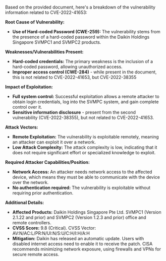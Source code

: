 Based on the provided document, here's a breakdown of the vulnerability information related to CVE-2022-41653:

**Root Cause of Vulnerability:**

*   **Use of Hard-coded Password (CWE-259):** The vulnerability stems from the presence of a hard-coded password within the Daikin Holdings Singapore SVMPC1 and SVMPC2 products.

**Weaknesses/Vulnerabilities Present:**

*   **Hard-coded credentials:** The primary weakness is the inclusion of a hard-coded password, allowing unauthorized access.
*   **Improper access control (CWE-284)** - while present in the document, this is not related to CVE-2022-41653, but CVE-2022-38355

**Impact of Exploitation:**

*   **Full system control:** Successful exploitation allows a remote attacker to obtain login credentials, log into the SVMPC system, and gain complete control over it.
*   **Sensitive information disclosure** - present from the second vulnerability (CVE-2022-38355), but not related to CVE-2022-41653.

**Attack Vectors:**

*   **Remote Exploitation:** The vulnerability is exploitable remotely, meaning an attacker can exploit it over a network.
*   **Low Attack Complexity:** The attack complexity is low, indicating that it does not require significant effort or specialized knowledge to exploit.

**Required Attacker Capabilities/Position:**

*   **Network Access:** An attacker needs network access to the affected device, which means they must be able to communicate with the device over the network.
*   **No authentication required:** The vulnerability is exploitable without requiring prior authentication.

**Additional Details:**

*   **Affected Products:** Daikin Holdings Singapore Pte Ltd. SVMPC1 (Version 2.1.22 and prior) and SVMPC2 (Version 1.2.3 and prior) office and remote controllers.
*   **CVSS Score:** 9.8 (Critical). CVSS Vector: AV:N/AC:L/PR:N/UI:N/S:U/C:H/I:H/A:H
*   **Mitigation:** Daikin has released an automatic update. Users with disabled internet access need to enable it to receive the patch. CISA recommends minimizing network exposure, using firewalls and VPNs for secure remote access.
